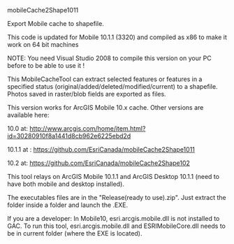 mobileCache2Shape1011

Export Mobile cache to shapefile.

This code is updated for Mobile 10.1.1 (3320) and compiled as x86 to make it work on 64 bit machines

NOTE: You need Visual Studio 2008 to compile this version on your PC before to be able to use it !

This MobileCacheTool can extract selected features or features in a specified status (original/added/deleted/modified/current) to a shapefile. Photos saved in raster/blob fields are exported as files.

This version works for ArcGIS Mobile 10.x cache. Other versions are available here:

10.0 at: http://www.arcgis.com/home/item.html?id=30280910f8a1441d8cb962e6225ebd2d

10.1.1 at : https://github.com/EsriCanada/mobileCache2Shape1011

10.2 at: https://github.com/EsriCanada/mobileCache2Shape102

This tool relays on ArcGIS Mobile 10.1.1 and ArcGIS Desktop 10.1.1 (need to have both mobile and desktop installed). 

The executables files are in the "Release(ready to use).zip". Just extract the folder inside a folder and launch the .EXE.

If you are a developer:
In Mobile10, esri.arcgis.mobile.dll is not installed to GAC. To run this tool, esri.arcgis.mobile.dll and ESRIMobileCore.dll needs to be in current folder (where the EXE is located).
